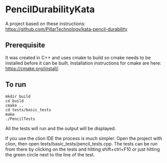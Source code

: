 # PencilDurabilityKata
A project based on these instructions: https://github.com/PillarTechnology/kata-pencil-durability

## Prerequisite
It was created in C++ and uses cmake to build so cmake needs to be installed before it can be built. Installation instructions for cmake are here: https://cmake.org/install/.

## To run
```
mkdir build
cd build
cmake ..
cd tests/basic_tests
make
./PencilTests
```

All the tests will run and the output will be displayed.

If you use the clion IDE the process is much simpler. Open the project with clion, then open tests/basic_tests/pencil_tests.cpp. The tests can be run from there by clicking on the tests and hitting shift+ctrl+F10 or just hitting the green circle next to the line of the test.
